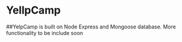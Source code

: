 # YellpCamp

##YelpCamp is built on Node Express and Mongoose database. More functionality to be include soon
